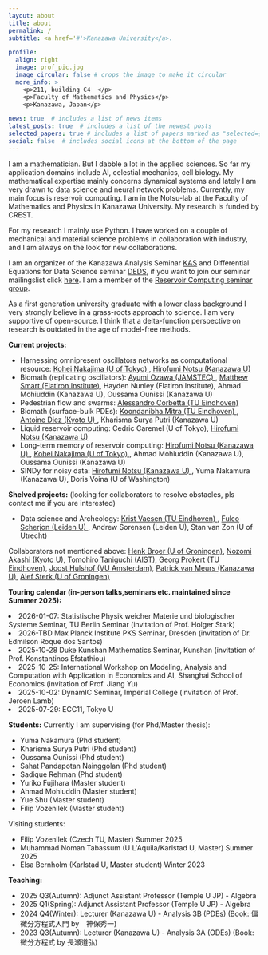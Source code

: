```yaml
---
layout: about
title: about
permalink: /
subtitle: <a href='#'>Kanazawa University</a>. 

profile:
  align: right
  image: prof_pic.jpg
  image_circular: false # crops the image to make it circular
  more_info: >
    <p>211, building C4  </p>
    <p>Faculty of Mathematics and Physics</p>
    <p>Kanazawa, Japan</p>

news: true  # includes a list of news items
latest_posts: true  # includes a list of the newest posts
selected_papers: true # includes a list of papers marked as "selected={true}"
social: false  # includes social icons at the bottom of the page
---
```


I am a mathematician. But I dabble a lot in the applied sciences. So far my application domains include AI, celestial mechanics, cell biology. My mathematical expertise mainly concerns dynamical systems and lately I am very drawn to data science and neural network problems. Currently, my main focus is reservoir computing. I am in the Notsu-lab at the Faculty of Mathematics and Physics in Kanazawa University. My research is funded by CREST.

For my research I mainly use Python. I have worked on a couple of mechanical and material science problems in collaboration with industry, and I am always on the look for new collaborations.

I am an organizer of the Kanazawa Analysis Seminar [KAS](http://polaris.s.kanazawa-u.ac.jp/kas/) and Differential Equations for Data Science seminar [DEDS](https://scheme.hn/deds/), if you want to join our seminar mailingslist click [here](https://groups.google.com/forum/#!forum/deds-ku/join). I am a member of the [Reservoir Computing seminar group](https://www.kohei-nakajima.com/rc-seminar-group).

As a first generation university graduate with a lower class background I very strongly believe in a grass-roots approach to science. I am very supportive of open-source. I think that a delta-function perspective on research is outdated in the age of model-free methods.  

**Current projects:**
<ul>
    <li> Harnessing omnipresent oscillators networks as computational resource: <a href ="https://www.kohei-nakajima.com/">Kohei Nakajima (U of Tokyo) </a>, <a href = "https://scheme.hn/"> Hirofumi Notsu (Kanazawa U) </a> </li>
    <li> Biomath (replicating oscillators): <a href="https://sites.google.com/edu.k.u-tokyo.ac.jp/ayumiozawa/home"> Ayumi Ozawa (JAMSTEC) </a>, <a href = "https://www.simonsfoundation.org/people/matthew-smart/"> Matthew Smart (Flatiron Institute)</a>, Hayden Nunley (Flatiron Institute), Ahmad Mohiuddin (Kanazawa U),  Oussama Ounissi (Kanazawa U)</li>
    <li> Pedestrian flow and swarms: <a href = "https://corbetta.phys.tue.nl/"> Alessandro Corbetta (TU Eindhoven)</a> </li>
    <li> Biomath (surface-bulk PDEs): <a href = "https://www.koondi.net/"> Koondanibha Mitra (TU Eindhoven) </a>, <a href = "https://antoinediez.gitlab.io/"> Antoine Diez (Kyoto U) </a>, Kharisma Surya Putri (Kanazawa U) </li>
    <li> Liquid reservoir computing: Cedric Caremel (U of Tokyo), <a href = "https://scheme.hn/"> Hirofumi Notsu (Kanazawa U) </a> </li>
    <li> Long-term memory of reservoir computing: <a href = "https://scheme.hn/"> Hirofumi Notsu (Kanazawa U) </a>, <a href ="https://www.kohei-nakajima.com/">Kohei Nakajima (U of Tokyo) </a>, Ahmad Mohiuddin (Kanazawa U),  Oussama Ounissi (Kanazawa U) </li>
    <li> SINDy for noisy data: <a href = "https://scheme.hn/"> Hirofumi Notsu (Kanazawa U) </a>, Yuma Nakamura (Kanazawa U), Doris Voina (U of Washington) </li>
</ul>

**Shelved projects:** (looking for collaborators to resolve obstacles, pls contact me if you are interested)

<ul>
    <li> Data science and Archeology: <a href ="https://www.tue.nl/en/research/researchers/krist-vaesen"> Krist Vaesen (TU Eindhoven) </a>, <a href="https://www.universiteitleiden.nl/en/staffmembers/fulco-scherjon"> Fulco Scherjon (Leiden U) </a>, Andrew Sorensen (Leiden U), Stan van Zon (U of Utrecht)</li>
</ul>

Collaborators not mentioned above:  <a href ="https://www.math.rug.nl/~broer/">Henk Broer (U of Groningen)</a>, <a href="https://sites.google.com/view/nozomiakashi/">Nozomi Akashi (Kyoto U)</a>, <a href="https://researchmap.jp/tomohiro-taniguchi">Tomohiro Taniguchi (AIST)</a>, <a href="https://www.tue.nl/en/research/researchers/georg-prokert">Georg Prokert (TU Eindhoven)</a>, <a href="https://www.few.vu.nl/~jhulshof/">Joost Hulshof (VU Amsterdam)</a>, <a href="https://sites.google.com/site/pjpvmeurs/">Patrick van Meurs (Kanazawa U)</a>, <a href = "https://www.math.rug.nl/~alef/"> Alef Sterk (U of Groningen) </a>

**Touring calendar (in-person talks,seminars etc. maintained since Summer 2025):**
<u1>
  <li>2026-01-07: Statistische Physik weicher Materie und biologischer Systeme Seminar, TU Berlin Seminar (invitation of Prof. Holger Stark)</li>
  <li>2026-TBD Max Planck Institute PKS Seminar, Dresden (invitation of Dr. Edmilson Roque dos Santos)</li>
  <li>2025-10-28 Duke Kunshan Mathematics Seminar, Kunshan (invitation of Prof. Konstantinos Efstathiou)</li>
  <li>2025-10-25: International Workshop on Modeling, Analysis and Computation with Application in Economics and AI, Shanghai School of Economics (invitation of Prof. Jiang Yu)</li>  
  <li>2025-10-02: DynamIC Seminar, Imperial College (invitation of Prof. Jeroen Lamb) </li>
  <li>2025-07-29: ECC11, Tokyo U
</ul>

**Students:** Currently I am supervising (for Phd/Master thesis): 
<ul>
  <li> Yuma Nakamura (Phd student) </li>
  <li> Kharisma Surya Putri (Phd student) </li>
  <li> Oussama Ounissi (Phd student) </li>
  <li> Sahat Pandapotan Nainggolan (Phd student) </li>
  <li> Sadique Rehman (Phd student) </li>
  <li> Yuriko Fujihara (Master student) </li>
  <li> Ahmad Mohiuddin (Master student) </li>
  <li> Yue Shu (Master student) </li>
  <li> Filip Vozenilek (Master student) </li>
    
</ul>

Visiting students:
<ul>
  <li> Filip Vozenilek (Czech TU, Master) Summer 2025 </li>
  <li> Muhammad Noman Tabassum (U L'Aquila/Karlstad U, Master) Summer 2025</li>
  <li> Elsa Bernholm (Karlstad U, Master student) Winter 2023 </li>
</ul>

**Teaching:** 
<ul>
  <li>2025 Q3(Autumn): Adjunct Assistant Professor (Temple U JP) - Algebra  </li>
  <li>2025 Q1(Spring): Adjunct Assistant Professor (Temple U JP) - Algebra  </li>
  <li>2024 Q4(Winter): Lecturer (Kanazawa U) - Analysis 3B (PDEs) (Book: 偏微分方程式入門 by　神保秀一) </li>
  <li>2023 Q3(Autumn): Lecturer (Kanazawa U) - Analysis 3A (ODEs) (Book: 微分方程式 by 長瀬道弘)</li>
</ul>
